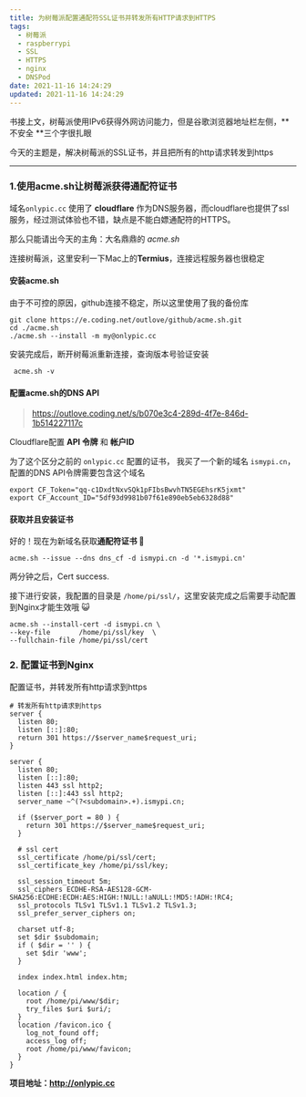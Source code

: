 ```yaml
---
title: 为树莓派配置通配符SSL证书并转发所有HTTP请求到HTTPS
tags:
  - 树莓派
  - raspberrypi
  - SSL
  - HTTPS
  - nginx
  - DNSPod
date: 2021-11-16 14:24:29
updated: 2021-11-16 14:24:29
---
```


书接上文，树莓派使用IPv6获得外网访问能力，但是谷歌浏览器地址栏左侧，**不安全 **三个字很扎眼

今天的主题是，解决树莓派的SSL证书，并且把所有的http请求转发到https

- - -

### 1.使用acme.sh让树莓派获得通配符证书

域名`onlypic.cc` 使用了 **cloudflare** 作为DNS服务器，而cloudflare也提供了ssl服务，经过测试体验也不错，缺点是不能白嫖通配符的HTTPS。

那么只能请出今天的主角：大名鼎鼎的 *acme.sh*

连接树莓派，这里安利一下Mac上的**Termius**，连接远程服务器也很稳定

#### 安装acme.sh

由于不可控的原因，github连接不稳定，所以这里使用了我的备份库

```shell
git clone https://e.coding.net/outlove/github/acme.sh.git
cd ./acme.sh
./acme.sh --install -m my@onlypic.cc
```

安装完成后，断开树莓派重新连接，查询版本号验证安装

```shell
 acme.sh -v	
```

#### 配置acme.sh的DNS API

> https://outlove.coding.net/s/b070e3c4-289d-4f7e-846d-1b514227117c

Cloudflare配置 **API 令牌** 和 **帐户ID**

为了这个区分之前的 `onlypic.cc` 配置的证书， 我买了一个新的域名 `ismypi.cn`，配置的DNS API令牌需要包含这个域名

```shell
export CF_Token="qq-c1DxdtNxvSQk1pFIbsBwvhTN5EGEhsrK5jxmt"
export CF_Account_ID="5df93d9981b07f61e890eb5eb6328d88"
```

#### 获取并且安装证书

好的！现在为新域名获取**通配符证书 :running:**

```shell
acme.sh --issue --dns dns_cf -d ismypi.cn -d '*.ismypi.cn'
```

两分钟之后，Cert success.

接下进行安装，我配置的目录是 `/home/pi/ssl/`，这里安装完成之后需要手动配置到Nginx才能生效哦 :smiley_cat:

```shell
acme.sh --install-cert -d ismypi.cn \
--key-file       /home/pi/ssl/key  \
--fullchain-file /home/pi/ssl/cert
```

### 2. 配置证书到Nginx

配置证书，并转发所有http请求到https

```nginx
# 转发所有http请求到https
server {
  listen 80;
  listen [::]:80;
  return 301 https://$server_name$request_uri;
}

server {
  listen 80;
  listen [::]:80;
  listen 443 ssl http2;
  listen [::]:443 ssl http2;
  server_name ~^(?<subdomain>.+).ismypi.cn;

  if ($server_port = 80 ) {
    return 301 https://$server_name$request_uri; 
  }

  # ssl cert
  ssl_certificate /home/pi/ssl/cert;
  ssl_certificate_key /home/pi/ssl/key;

  ssl_session_timeout 5m;
  ssl_ciphers ECDHE-RSA-AES128-GCM-SHA256:ECDHE:ECDH:AES:HIGH:!NULL:!aNULL:!MD5:!ADH:!RC4;
  ssl_protocols TLSv1 TLSv1.1 TLSv1.2 TLSv1.3;
  ssl_prefer_server_ciphers on;

  charset utf-8;
  set $dir $subdomain;
  if ( $dir = '' ) {
    set $dir 'www';
  }

  index index.html index.htm;

  location / {
    root /home/pi/www/$dir;
    try_files $uri $uri/;
  }
  location /favicon.ico {
    log_not_found off;
    access_log off;
    root /home/pi/www/favicon;
  }
}
```





**项目地址：http://onlypic.cc**

